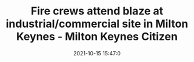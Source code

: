 ---
"title": "Fire crews attend blaze at industrial/commercial site in Milton Keynes - Milton Keynes Citizen"
"date": "2021-10-15 15:47:0"
"feed_name": "GOOGLENEWSINDUSTRIAL"
"feed_website": "https://news.google.com/search?q=industrial%2Bincident&hl=en-US&gl=US&ceid=US:en"
"feed_rss": "https://news.google.com/rss/search?q=industrial%2Bincident&hl=en-US&gl=US&ceid=US:en"
"link": "https://www.miltonkeynes.co.uk/news/fire-crews-attend-blaze-at-industrialcommercial-site-in-milton-keynes-3421224"
"source": "{'href': 'https://www.miltonkeynes.co.uk', 'title': 'Milton Keynes Citizen'}"
"file": "_posts/2021-1-1-bf7c0e091fd2f227fe455a09c8f3f1112517e2bf.md"
"accident": "1"
"drilling": "1"
"dead": "0"
"injured": "0"
"arrested": "0"
"place": "unknown place"
"where": "unknown site"
"causes": "unknown"
"place_uri": "unknown place"
---